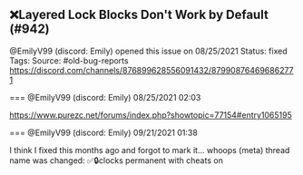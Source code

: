 ## ❌Layered Lock Blocks Don't Work by Default (#942)
@EmilyV99 (discord: Emily) opened this issue on 08/25/2021
Status: fixed
Tags: 
Source: #old-bug-reports https://discord.com/channels/876899628556091432/879908764696862771


=== @EmilyV99 (discord: Emily) 08/25/2021 02:03

https://www.purezc.net/forums/index.php?showtopic=77154#entry1065195

=== @EmilyV99 (discord: Emily) 09/21/2021 01:38

I think I fixed this months ago and forgot to mark it... whoops
(meta) thread name was changed: ✅🔒clocks permanent with cheats on
